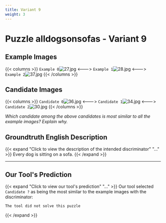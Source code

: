 ```yaml
---
title: Variant 9
weight: 3
---
```


# Puzzle alldogsonsofas - Variant 9

## Example Images
{{< columns >}}
`Example 0`![27.jpg](/natscene_data/images/27.jpg)
<--->
`Example 1`![28.jpg](/natscene_data/images/28.jpg)
<--->
`Example 2`![37.jpg](/natscene_data/images/37.jpg)
{{< /columns >}}

## Candidate Images
{{< columns >}}
`Candidate 0`![36.jpg](/natscene_data/images/36.jpg)
<--->
`Candidate 1`![34.jpg](/natscene_data/images/34.jpg)
<--->
`Candidate 2`![30.jpg](/natscene_data/images/30.jpg)
{{< /columns >}}

*Which candidate among the above candidates is most similar to all the example images? Explain why.*

## Groundtruth English Description

{{< expand "Click to view the description of the intended discriminator" "..." >}}
Every dog is sitting on a sofa.
{{< /expand >}}

---



## Our Tool's Prediction

{{< expand "Click to view our tool's prediction" "..." >}}
Our tool selected `Candidate ?` as being the most similar to the example images with the discriminator:
```plaintext
The tool did not solve this puzzle
```
{{< /expand >}}
